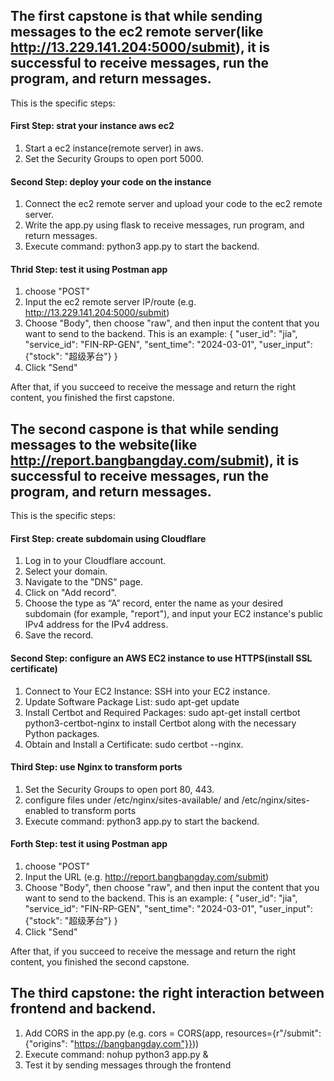 ## The first capstone is that while sending messages to the ec2 remote server(like http://13.229.141.204:5000/submit), it is successful to receive messages, run the program, and return messages.

This is the specific steps:
#### First Step: strat your instance aws ec2
1. Start a ec2 instance(remote server) in aws.
2. Set the Security Groups to open port 5000.

#### Second Step: deploy your code on the instance
1. Connect the ec2 remote server and upload your code to the ec2 remote server.
2. Write the app.py using flask to receive messages, run program, and return messages.
3. Execute command: python3 app.py to start the backend.

#### Thrid Step: test it using Postman app
1. choose "POST"
2. Input the ec2 remote server IP/route (e.g. http://13.229.141.204:5000/submit)
3. Choose "Body", then choose "raw", and then input the content that you want to send to the backend.
    This is an example:
    {
        "user_id": "jia",
        "service_id": "FIN-RP-GEN",
        "sent_time": "2024-03-01",
        "user_input": {"stock": "超级茅台"}
    }
4. Click "Send"

After that, if you succeed to receive the message and return the right content, you finished the first capstone.

## The second caspone is that while sending messages to the website(like http://report.bangbangday.com/submit), it is successful to receive messages, run the program, and return messages.

This is the specific steps:
#### First Step: create subdomain using Cloudflare
1. Log in to your Cloudflare account.
2. Select your domain.
3. Navigate to the "DNS" page.
4. Click on "Add record".
5. Choose the type as “A” record, enter the name as your desired subdomain (for example, "report"), and input your EC2 instance's public IPv4 address for the IPv4 address.
6. Save the record.

#### Second Step: configure an AWS EC2 instance to use HTTPS(install SSL certificate)
1. Connect to Your EC2 Instance: SSH into your EC2 instance.
2. Update Software Package List: sudo apt-get update 
3. Install Certbot and Required Packages: sudo apt-get install certbot python3-certbot-nginx to install Certbot along with the necessary Python packages.
4. Obtain and Install a Certificate: sudo certbot --nginx.

#### Third Step: use Nginx to transform ports
1. Set the Security Groups to open port 80, 443.
2. configure files under /etc/nginx/sites-available/ and /etc/nginx/sites-enabled to transform ports
3. Execute command: python3 app.py to start the backend.

#### Forth Step: test it using Postman app
1. choose "POST"
2. Input the URL (e.g. http://report.bangbangday.com/submit)
3. Choose "Body", then choose "raw", and then input the content that you want to send to the backend.
    This is an example:
    {
        "user_id": "jia",
        "service_id": "FIN-RP-GEN",
        "sent_time": "2024-03-01",
        "user_input": {"stock": "超级茅台"}
    }
4. Click "Send"

After that, if you succeed to receive the message and return the right content, you finished the second capstone.

## The third capstone: the right interaction between frontend and backend.
1. Add CORS in the app.py (e.g. cors = CORS(app, resources={r"/submit": {"origins": "https://bangbangday.com"}}))
2. Execute command: nohup python3 app.py &
3. Test it by sending messages through the frontend
